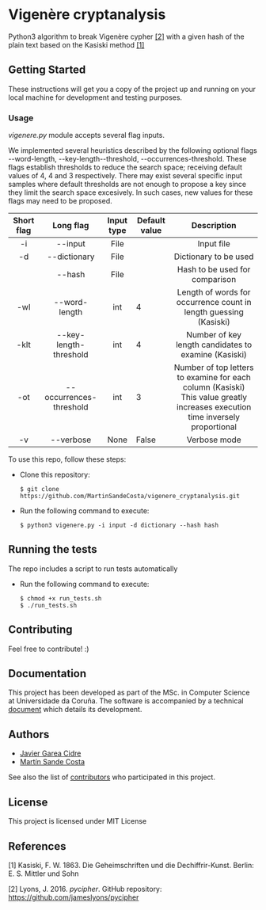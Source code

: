 # Vigenère cryptanalysis

Python3 algorithm to break Vigenère cypher [[2]](##References) with a given hash of the plain text based on the Kasiski method [[1]](##References)

## Getting Started

These instructions will get you a copy of the project up and running on your local machine for development and testing purposes.


### Usage
*vigenere.py* module accepts several flag inputs. 

We implemented several heuristics described by the following optional flags --word-length, --key-length--threshold, --occurrences-threshold. These flags establish thresholds to reduce the search space; receiving default values of 4, 4 and 3 respectively. There may exist several specific input samples where default thresholds are not enough to propose a key since they limit the search space excesively. In such cases, new values for these flags may need to be proposed.

| Short  flag |        Long flag        | Input  type | Default  value |                                                           Description                                                           |
|:-----------:|:-----------------------:|:-----------:|----------------|:-------------------------------------------------------------------------------------------------------------------------------:|
|      -i     |         --input         |     File    |                |                                                            Input file                                                           |
|      -d     |       --dictionary      |     File    |                |                                                      Dictionary to be used                                                      |
|             |          --hash         |     File    |                |                                                  Hash to be used for comparison                                                 |
|     -wl     |      --word-length      |     int     |        4       |                                Length of words for occurrence  count in length guessing (Kasiski)                                |
|     -klt    |  --key-length-threshold |     int     |        4       |                                      Number of key length candidates  to examine (Kasiski)                                      |
|     -ot     | --occurrences-threshold |     int     |        3       | Number of top letters to examine for each column (Kasiski)  This value greatly increases  execution time inversely proportional |
|      -v     |        --verbose        |     None    |      False     |                                                           Verbose mode                                                          |


To use this repo, follow these steps:

* Clone this repository:
    ```
    $ git clone https://github.com/MartinSandeCosta/vigenere_cryptanalysis.git
    ```

* Run the following command to execute:
    ```
    $ python3 vigenere.py -i input -d dictionary --hash hash
    ```

## Running the tests

The repo includes a script to run tests automatically
* Run the following command to execute:
    ```
    $ chmod +x run_tests.sh
    $ ./run_tests.sh
    ```

## Contributing
Feel free to contribute! :)

## Documentation
This project has been developed as part of the MSc. in Computer Science at Universidade da Coruña. 
The software is accompanied by a technical [document](https://drive.google.com/file/d/1m_kkz9YrUavHHtwmuF-GolTvH78VfON6/view?usp=sharing) which details its development. 

## Authors

* [Javier Garea Cidre](https://github.com/javiergarea)
* [Martín Sande Costa](https://github.com/MartinSandeCosta)

See also the list of [contributors](https://github.com/MartinSandeCosta/vigenere_cryptanalysis/graphs/contributors) who participated in this project.

## License

This project is licensed under MIT License

## References

\[1\] Kasiski, F. W. 1863. Die Geheimschriften und die Dechiffrir-Kunst. Berlin: E. S. Mittler und Sohn

\[2\] Lyons, J. 2016. *pycipher*. GitHub repository: https://github.com/jameslyons/pycipher
